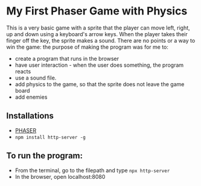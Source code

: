 # My First Phaser Game with Physics

This is a very basic game with a sprite that the player can move left, right, up and down using a keyboard's arrow keys. When the player takes their finger off the key, the sprite makes a sound. There are no points or a way to win the game: the purpose of making the program was for me to:
* create a program that runs in the browser
* have user interaction - when the user does something, the program reacts
* use a sound file.
* add physics to the game, so that the sprite does not leave the game board
* add enemies 


## Installations
* [PHASER](https://phaser.io/)
* `npm install http-server -g` 

## To run the program:
* From the terminal, go to the filepath and type `npx http-server`
* In the browser, open localhost:8080



